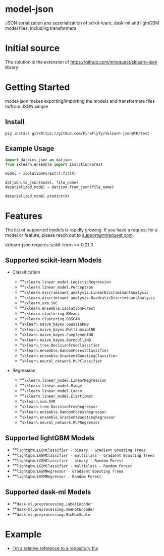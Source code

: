 # model-json
JSON serialization ans seserialization of scikit-learn, dask-ml and lightGBM model files, including transformers

# Initial source
The solution is the extension of https://github.com/mlrequest/sklearn-json library


# Getting Started

model-json makes exporting/importing the models and transformers files to/from JSON simple

## Install
```
pip install git+https://github.com/FireFlyTy/sklearn-json@th/test
```
## Example Usage

```python
import datrics_json as datjson
from sklearn.ensemble import IsolationForest

model = IsolationForest().fit(X)

datjson.to_json(model, file_name)
deserialized_model = datjson.from_json(file_name)

deserialized_model.predict(X)
```

# Features
The list of supported models is rapidly growing. If you have a request for a model or feature, please reach out to support@mlrequest.com.

sklearn-json requires scikit-learn >= 0.21.3.

## Supported scikit-learn Models

* Classification
    * **`sklearn.linear_model.LogisticRegression`
    * **`sklearn.linear_model.Perceptron`
    * **`sklearn.discriminant_analysis.LinearDiscriminantAnalysis`
    * **`sklearn.discriminant_analysis.QuadraticDiscriminantAnalysis`
    * **`sklearn.svm.SVC`
    * **`sklearn.ensemble.IsolationForest`
    * **`sklearn.clustering.KMeans`
    * **`sklearn.clustering.DBSCAN`
    * *`sklearn.naive_bayes.GaussianNB`
    * *`sklearn.naive_bayes.MultinomialNB`
    * *`sklearn.naive_bayes.ComplementNB`
    * *`sklearn.naive_bayes.BernoulliNB`
    * *`sklearn.tree.DecisionTreeClassifier`
    * *`sklearn.ensemble.RandomForestClassifier`
    * *`sklearn.ensemble.GradientBoostingClassifier`
    * *`sklearn.neural_network.MLPClassifier`

* Regression
    * **`sklearn.linear_model.LinearRegression`
    * **`sklearn.linear_model.Ridge`
    * **`sklearn.linear_model.Lasso`
    * **`sklearn.linear_model.ElasticNet`
    * *`sklearn.svm.SVR`
    * *`sklearn.tree.DecisionTreeRegressor`
    * *`sklearn.ensemble.RandomForestRegressor`
    * *`sklearn.ensemble.GradientBoostingRegressor`
    * *`sklearn.neural_network.MLPRegressor`

## Supported lightGBM Models
   * **`lightgbm.LGBMClassifier - binary - Gradient Boosting Trees`
   * **`lightgbm.LGBMClassifier - multiclass - Gradient Boosting Trees`
   * **`lightgbm.LGBMClassifier - binary - Random Forest`
   * **`lightgbm.LGBMClassifier - multiclass - Random Forest`
   * **`lightgbm.LGBMRegressor - Gradient Boosting Trees`
   * **`lightgbm.LGBMRegressor - Random Forest`

## Supported dask-ml Models
   * **`dask-ml.preprocessing.LabelEncoder`
   * **`dask-ml.preprocessing.OneHotEncoder`
   * **`dask-ml.preprocessing.MinMaxScaler`


# Example
   * [I'm a relative reference to a repository file](../blob/master/LICENSE)
